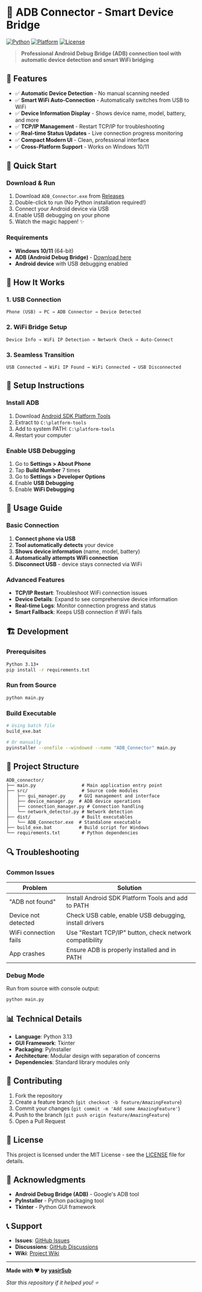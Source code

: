 # 🔌 ADB Connector - Smart Device Bridge

[![Python](https://img.shields.io/badge/Python-3.13+-blue.svg)](https://www.python.org/downloads/)
[![Platform](https://img.shields.io/badge/Platform-Windows%2010%2F11-lightgrey.svg)](https://www.microsoft.com/windows)
[![License](https://img.shields.io/badge/License-MIT-green.svg)](LICENSE)

> **Professional Android Debug Bridge (ADB) connection tool with automatic device detection and smart WiFi bridging**

## 🌟 **Features**

- ✅ **Automatic Device Detection** - No manual scanning needed
- ✅ **Smart WiFi Auto-Connection** - Automatically switches from USB to WiFi
- ✅ **Device Information Display** - Shows device name, model, battery, and more
- ✅ **TCP/IP Management** - Restart TCP/IP for troubleshooting
- ✅ **Real-time Status Updates** - Live connection progress monitoring
- ✅ **Compact Modern UI** - Clean, professional interface
- ✅ **Cross-Platform Support** - Works on Windows 10/11

## 🚀 **Quick Start**

### **Download & Run**
1. Download `ADB_Connector.exe` from [Releases](../../releases)
2. Double-click to run (No Python installation required!)
3. Connect your Android device via USB
4. Enable USB debugging on your phone
5. Watch the magic happen! ✨

### **Requirements**
- **Windows 10/11** (64-bit)
- **ADB (Android Debug Bridge)** - [Download here](https://developer.android.com/studio/releases/platform-tools)
- **Android device** with USB debugging enabled

## 📱 **How It Works**

### **1. USB Connection**
```
Phone (USB) → PC → ADB Connector → Device Detected
```

### **2. WiFi Bridge Setup**
```
Device Info → WiFi IP Detection → Network Check → Auto-Connect
```

### **3. Seamless Transition**
```
USB Connected → WiFi IP Found → WiFi Connected → USB Disconnected
```

## 🔧 **Setup Instructions**

### **Install ADB**
1. Download [Android SDK Platform Tools](https://developer.android.com/studio/releases/platform-tools)
2. Extract to `C:\platform-tools`
3. Add to system PATH: `C:\platform-tools`
4. Restart your computer

### **Enable USB Debugging**
1. Go to **Settings > About Phone**
2. Tap **Build Number** 7 times
3. Go to **Settings > Developer Options**
4. Enable **USB Debugging**
5. Enable **WiFi Debugging**

## 🎯 **Usage Guide**

### **Basic Connection**
1. **Connect phone via USB**
2. **Tool automatically detects** your device
3. **Shows device information** (name, model, battery)
4. **Automatically attempts WiFi connection**
5. **Disconnect USB** - device stays connected via WiFi

### **Advanced Features**
- **TCP/IP Restart**: Troubleshoot WiFi connection issues
- **Device Details**: Expand to see comprehensive device information
- **Real-time Logs**: Monitor connection progress and status
- **Smart Fallback**: Keeps USB connection if WiFi fails

## 🏗️ **Development**

### **Prerequisites**
```bash
Python 3.13+
pip install -r requirements.txt
```

### **Run from Source**
```bash
python main.py
```

### **Build Executable**
```bash
# Using batch file
build_exe.bat

# Or manually
pyinstaller --onefile --windowed --name "ADB_Connector" main.py
```

## 📁 **Project Structure**

```
ADB_connector/
├── main.py                 # Main application entry point
├── src/                    # Source code modules
│   ├── gui_manager.py     # GUI management and interface
│   ├── device_manager.py  # ADB device operations
│   ├── connection_manager.py # Connection handling
│   └── network_detector.py # Network detection
├── dist/                   # Built executables
│   └── ADB_Connector.exe  # Standalone executable
├── build_exe.bat          # Build script for Windows
└── requirements.txt        # Python dependencies
```

## 🔍 **Troubleshooting**

### **Common Issues**

| Problem | Solution |
|---------|----------|
| "ADB not found" | Install Android SDK Platform Tools and add to PATH |
| Device not detected | Check USB cable, enable USB debugging, install drivers |
| WiFi connection fails | Use "Restart TCP/IP" button, check network compatibility |
| App crashes | Ensure ADB is properly installed and in PATH |

### **Debug Mode**
Run from source with console output:
```bash
python main.py
```

## 📊 **Technical Details**

- **Language**: Python 3.13
- **GUI Framework**: Tkinter
- **Packaging**: PyInstaller
- **Architecture**: Modular design with separation of concerns
- **Dependencies**: Standard library modules only

## 🤝 **Contributing**

1. Fork the repository
2. Create a feature branch (`git checkout -b feature/AmazingFeature`)
3. Commit your changes (`git commit -m 'Add some AmazingFeature'`)
4. Push to the branch (`git push origin feature/AmazingFeature`)
5. Open a Pull Request

## 📄 **License**

This project is licensed under the MIT License - see the [LICENSE](LICENSE) file for details.

## 🙏 **Acknowledgments**

- **Android Debug Bridge (ADB)** - Google's ADB tool
- **PyInstaller** - Python packaging tool
- **Tkinter** - Python GUI framework

## 📞 **Support**

- **Issues**: [GitHub Issues](../../issues)
- **Discussions**: [GitHub Discussions](../../discussions)
- **Wiki**: [Project Wiki](../../wiki)

---

**Made with ❤️ by [yasirSub](https://github.com/yasirSub)**

*Star this repository if it helped you! ⭐*
